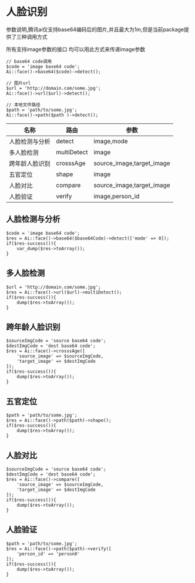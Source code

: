 # 人脸识别

参数说明,腾讯ai仅支持base64编码后的图片,并且最大为1m,但是当前package提供了三种调用方式

所有支持image参数的接口 均可以用此方式来传递image参数

~~~
// base64 code调用
$code = 'image base64 code';
Ai::face()->base64($code)->detect();

// 图片url
$url = 'http://domain.com/some.jpg';
Ai::face()->url($url)->detect();

// 本地文件路径
$path = 'path/to/some.jpg';
Ai::face()->path($path )->detect();
~~~



| 名称           | 路由        | 参数                      |
| -------------- | ----------- | ------------------------- |
| 人脸检测与分析 | detect      | image,mode                |
| 多人脸检测     | multiDetect | image                     |
| 跨年龄人脸识别 | crosssAge   | source_image,target_image |
| 五官定位       | shape       | image                     |
| 人脸对比       | compare     | source_image,target_image |
| 人脸验证       | verify      | image,person_id           |



## 人脸检测与分析

~~~
$code = 'image base64 code';
$res = Ai::face()->base64($base64Code)->detect(['mode' => 0]);
if($res-success()){
    var_dump($res->toArray());
}
~~~



## 多人脸检测

~~~
$url = 'http://domain.com/some.jpg';
$res = Ai::face()->url($url)->multiDetect();
if($res-success()){
    dump($res->toArray());
}
~~~



## 跨年龄人脸识别

~~~
$sourceImgCode = 'source base64 code';
$destImgCode = 'dest base64 code';
$res = Ai::face()->crosssAge([
    'source_image' => $sourceImgCode,
    'target_image' => $destImgCode
]);
if($res-success()){
    dump($res->toArray());
}
~~~

## 五官定位

~~~
$path = 'path/to/some.jpg';
$res = Ai::face()->path($path)->shape();
if($res-success()){
    dump($res->toArray());
}

~~~

## 人脸对比

~~~
$sourceImgCode = 'source base64 code';
$destImgCode = 'dest base64 code';
$res = Ai::face()->compare([
    'source_image' => $sourceImgCode,
    'target_image' => $destImgCode
]);
if($res-success()){
    dump($res->toArray());
}
~~~

## 人脸验证

~~~
$path = 'path/to/some.jpg';
$res = Ai::face()->path($path)->verify([
    'person_id' => 'person0'
]);
if($res-success()){
    dump($res->toArray());
}

~~~

